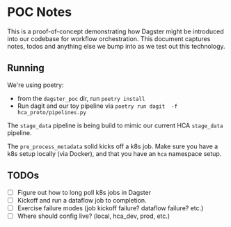 # POC Notes

This is a proof-of-concept demonstrating how Dagster might be introduced
into our codebase for workflow orchestration. This document captures notes, 
todos and anything else we bump into as we test out this technology.

## Running
We're using poetry:
* from the `dagster_poc` dir, run `poetry install`
* Run dagit and our toy pipeline via `poetry run dagit  -f hca_proto/pipelines.py`

The `stage_data` pipeline is being build to mimic our current HCA `stage_data` pipeline.

The `pre_process_metadata` solid kicks off a k8s job. Make sure you have a k8s setup locally
(via Docker), and that you have an `hca` namespace setup.

## TODOs
- [ ] Figure out how to long poll k8s jobs in Dagster
- [ ] Kickoff and run a dataflow job to completion.
- [ ] Exercise failure modes (job kickoff failure? dataflow failure? etc.)
- [ ] Where should config live? (local, hca_dev, prod, etc.)